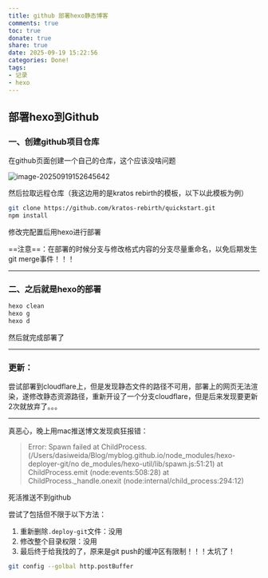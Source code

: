 ```yaml
---
title: github 部署hexo静态博客
comments: true
toc: true
donate: true
share: true
date: 2025-09-19 15:22:56
categories: Done!
tags:
- 记录
- hexo
---
```


## 部署hexo到Github

### 一、创建github项目仓库

在github页面创建一个自己的仓库，这个应该没啥问题

![image-20250919152645642](152543.png)

然后拉取远程仓库（我这边用的是kratos rebirth的模板，以下以此模板为例）

```bash
git clone https://github.com/kratos-rebirth/quickstart.git
npm install


```

修改完配置后用hexo进行部署

==注意==：在部署的时候分支与修改格式内容的分支尽量重命名，以免后期发生git merge事件！！！

------

### 二、之后就是hexo的部署

```bash
hexo clean
hexo g
hexo d
```

然后就完成部署了

-----

### 更新：

尝试部署到cloudflare上，但是发现静态文件的路径不可用，部署上的网页无法渲染，遂修改静态资源路径，重新开设了一个分支cloudflare，但是后来发现要更新2次就放弃了。。。

-----

真恶心，晚上用mac推送博文发现疯狂报错：

> Error: Spawn failed
>     at ChildProcess.<anonymous> (/Users/dasiweida/Blog/myblog.github.io/node_modules/hexo-deployer-git/no
> de_modules/hexo-util/lib/spawn.js:51:21)
>     at ChildProcess.emit (node:events:508:28)
>     at ChildProcess._handle.onexit (node:internal/child_process:294:12)

死活推送不到github

尝试了包括但不限于以下方法：

1. 重新删除`.deploy-git`文件：没用
2. 修改整个目录权限：没用
3. 最后终于给我找的了，原来是git push的缓冲区有限制！！！太坑了！

```bash
git config --golbal http.postBuffer
```

